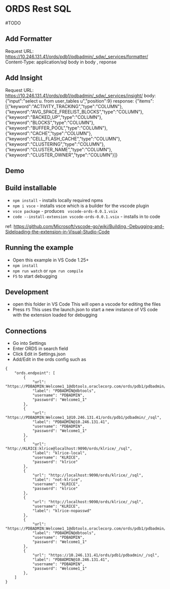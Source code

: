 # ORDS Rest SQL 

#TODO

## Add Formatter
Request URL: https://10.246.131.41/ords/pdb1/pdbadmin/_sdw/_services/formatter/
	Content-Type: application/sql
	body in 
	body , reponse

## Add Insight
Request URL: https://10.246.131.41/ords/pdb1/pdbadmin/_sdw/_services/insight/
	body: {"input":"select u. from user_tables u","position":9}
    response: {"items":[{"keyword":"ACTIVITY_TRACKING","type":"COLUMN"},{"keyword":"AVG_SPACE_FREELIST_BLOCKS","type":"COLUMN"},{"keyword":"BACKED_UP","type":"COLUMN"},{"keyword":"BLOCKS","type":"COLUMN"},{"keyword":"BUFFER_POOL","type":"COLUMN"},{"keyword":"CACHE","type":"COLUMN"},{"keyword":"CELL_FLASH_CACHE","type":"COLUMN"},{"keyword":"CLUSTERING","type":"COLUMN"},{"keyword":"CLUSTER_NAME","type":"COLUMN"},{"keyword":"CLUSTER_OWNER","type":"COLUMN"}]}



## Demo

## Build installable
- `npm install` - installs locally required npms
- `npm i vsce`  - installs vsce which is a builder for the vscode plugin
- `vsce package` - produces ` vscode-ords-0.0.1.vsix`
- `code --install-extension vscode-ords-0.0.1.vsix` - installs in to code

ref: https://github.com/Microsoft/vscode-go/wiki/Building,-Debugging-and-Sideloading-the-extension-in-Visual-Studio-Code

## Running the example

- Open this example in VS Code 1.25+
- `npm install`
- `npm run watch` or `npm run compile`
- `F5` to start debugging

##
## Development

- open this folder in VS Code
		This will open a vscode for editing the files
- Press `F5`
    This uses the launch.json to start a new instance of VS code with the extension loaded for debugging

## Connections
- Go into Settings
- Enter ORDS in search field
- Click Edit in Settings.json 
- Add/Edit in the ords config such as

```
{
    "ords.endpoint": [
        {
            "url": "https://PDBADMIN:Welcome1_1@dbtools.oraclecorp.com/ords/pdb1/pdbadmin/_/sql",
            "label": "PDBADMIN@dbtools",
            "username": "PDBADMIN",
            "password": "Welcome1_1"
        },
        {
            "url": "https://PDBADMIN:Welcome1_1@10.246.131.41/ords/pdb1/pdbadmin/_/sql",
            "label": "PDBADMIN@10.246.131.41",
            "username": "PDBADMIN",
            "password": "Welcome1_1"
        },
        {
            "url": "http://KLRICE:klrice@localhost:9090/ords/klrice/_/sql",
            "label": "klrice-local",
            "username": "KLRICE",
            "password": "klrice"
        },
        {
            "url": "http://localhost:9090/ords/klrice/_/sql",
            "label": "not-klrice",
            "username": "KLRICE",
            "password": "klrice"
        },
        {
            "url": "http://localhost:9090/ords/klrice/_/sql",
            "username": "KLRICE",
            "label": "klrice-nopasswd"
        },
        {
            "url": "https://PDBADMIN:Welcome1_1@dbtools.oraclecorp.com/ords/pdb1/pdbadmin/_/sql",
            "label": "PDBADMIN@dbtools",
            "username": "PDBADMIN",
            "password": "Welcome1_1"
        },
        {
            "url": "https://10.246.131.41/ords/pdb1/pdbadmin/_/sql",
            "label": "PDBADMIN@10.246.131.41",
            "username": "PDBADMIN",
            "password": "Welcome1_1"
        },
    ]
}
```

